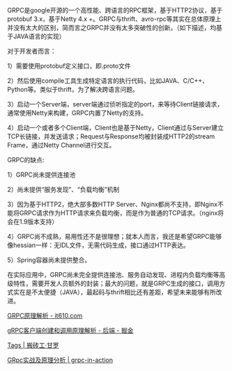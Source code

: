   GRPC是google开源的一个高性能、跨语言的RPC框架，基于HTTP2协议，基于protobuf 3.x，基于Netty 4.x +。GRPC与thrift、avro-rpc等其实在总体原理上并没有太大的区别，简而言之GRPC并没有太多突破性的创新。（如下描述，均基于JAVA语言的实现）

  对于开发者而言：

  1）需要使用protobuf定义接口，即.proto文件

  2）然后使用compile工具生成特定语言的执行代码，比如JAVA、C/C++、Python等。类似于thrift，为了解决跨语言问题。

  3）启动一个Server端，server端通过侦听指定的port，来等待Client链接请求，通常使用Netty来构建，GRPC内置了Netty的支持。

  4）启动一个或者多个Client端，Client也是基于Netty，Client通过与Server建立TCP长链接，并发送请求；Request与Response均被封装成HTTP2的stream Frame，通过Netty Channel进行交互。

GRPC的缺点:

 1）GRPC尚未提供连接池

  2）尚未提供“服务发现”、“负载均衡”机制

  3）因为基于HTTP2，绝大部多数HTTP Server、Nginx都尚不支持，即Nginx不能将GRPC请求作为HTTP请求来负载均衡，而是作为普通的TCP请求。（nginx将会在1.9版本支持）

  4）GRPC尚不成熟，易用性还不是很理想；就本人而言，我还是希望GRPC能够像hessian一样：无IDL文件，无需代码生成，接口通过HTTP表达。

  5）Spring容器尚未提供整合。



  在实际应用中，GRPC尚未完全提供连接池、服务自动发现、进程内负载均衡等高级特性，需要开发人员额外的封装；最大的问题，就是GRPC生成的接口，调用方式实在是不太便捷（JAVA），最起码与thrift相比还有差距，希望未来能够有所改进。

[GRPC原理解析 \- it610\.com](https://www.it610.com/article/5898672.htm)

[gRPC客户端创建和调用原理解析 \- 后端 \- 掘金](https://juejin.im/entry/59bb30f76fb9a00a616f1b73)

[Tags \| 搬砖工·甘罗](http://jiangew.me/tags/#grpc)

[GRpc实战及原理分析 \| grpc\-in\-action](https://liuyazong.github.io/grpc-in-action/)



